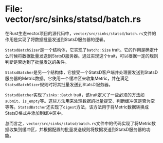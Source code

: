 # File: vector/src/sinks/statsd/batch.rs

在Rust生态vector项目的源代码中，`vector/src/sinks/statsd/batch.rs`文件的作用是实现了将数据批量发送到StatsD服务器的逻辑。

`StatsdBatchSizer`是一个结构体，它实现了`batch::Size` trait。它的作用是确定什么时候将数据批量发送到StatsD服务器。通过实现这个trait，可以根据一定的规则判断是否达到了批量发送的条件。

`StatsdBatcher`是另一个结构体，它接受一个StatsD客户端并处理要发送到StatsD服务器的Metric数据。它使用一个缓冲区来收集Metric，并在满足`StatsdBatchSizer`规则时将其批量发送到StatsD服务器。

`StatsdBatcher`实现了`sinks::Batch` trait，该trait定义了一些必须的方法如`submit`、`is_empty`等。这些方法用来处理数据的批量提交、判断缓冲区是否为空等等。`StatsdBatcher`还实现了`digest`方法，该方法用于将Metric数据转换成StatsD格式并添加到缓冲区中。

总而言之，`vector/src/sinks/statsd/batch.rs`文件中的代码实现了将Metric数据收集到缓冲区，并根据配置的批量发送规则将数据发送到StatsD服务器的功能。

